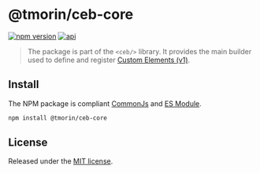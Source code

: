 # @tmorin/ceb-core

[![npm version](https://badge.fury.io/js/%40tmorin%2Fceb-core.svg)](https://badge.fury.io/js/%40tmorin%2Fceb-core)
[![api](https://img.shields.io/badge/-api-informational.svg)](https://tmorin.github.io/ceb/api/modules/_tmorin_ceb_core.html)

> The package is part of the `<ceb/>` library.
> It provides the main builder used to define and register [Custom Elements (v1)].

## Install

The NPM package is compliant [CommonJs](https://flaviocopes.com/commonjs) and [ES Module](https://flaviocopes.com/es-modules).

```bash
npm install @tmorin/ceb-core
```

## License

Released under the [MIT license].

[Custom Elements (v1)]: https://html.spec.whatwg.org/multipage/custom-elements.html
[MIT license]: http://opensource.org/licenses/MIT
